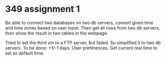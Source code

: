 # 349 assignment 1
Be able to connect two databases on two db servers, convert given time and time zones based on user input.
Then get all rows from two db servers, then show the result in two tables in the webpage.

Tried to set the third vm to a FTP server, but failed. So simplified it to two db servers.
To be done:
+1/-1 days.
User preferences.
Get current real time to set as default time.
